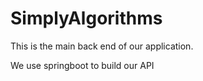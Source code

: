 # SimplyAlgorithms

This is the main back end of our application. 

We use springboot to build our API 
